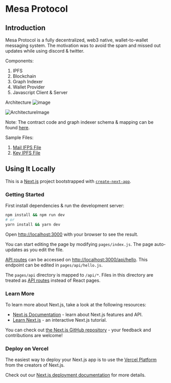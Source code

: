 # Mesa Protocol

## Introduction

Mesa Protocol is a fully decentralized, web3 native, wallet-to-wallet messaging system.
The motivation was to avoid the spam and missed out updates while using discord & twitter.

Components:

1. IPFS
2. Blockchain
3. Graph Indexer
4. Wallet Provider
5. Javascript Client & Server

Architecture
![image](https://user-images.githubusercontent.com/113618460/190590728-e706383f-0d84-4806-bedf-83df1d31dd27.png)



![ArchitectureImage](https://github.com/vintageplayer/Mesa-Protocol/blob/master/docs/images/HighFyMeWeb3.png?raw=true)

Note: The contract code and graph indexer schema & mapping can be found [here](https://github.com/vintageplayer/Mesa-Protocol-graph).

Sample Files:

1. [Mail IFPS File](https://bafybeic5zyqu332obv3rvfvtex3wfgx5ipknxdgz4hzmemkw7vuxz5k4ku.ipfs.dweb.link)
2. [Key IPFS File](https://bafybeibg4hlpyosc7iswtzch5kjhdxss3r526r6ywvlykt2osynxjgjp5e.ipfs.dweb.link)

## Using It Locally

This is a [Next.js](https://nextjs.org/) project bootstrapped with [`create-next-app`](https://github.com/vercel/next.js/tree/canary/packages/create-next-app).

### Getting Started

First install dependencies & run the development server:

```bash
npm install && npm run dev
# or
yarn install && yarn dev
```

Open [http://localhost:3000](http://localhost:3000) with your browser to see the result.

You can start editing the page by modifying `pages/index.js`. The page auto-updates as you edit the file.

[API routes](https://nextjs.org/docs/api-routes/introduction) can be accessed on [http://localhost:3000/api/hello](http://localhost:3000/api/hello). This endpoint can be edited in `pages/api/hello.js`.

The `pages/api` directory is mapped to `/api/*`. Files in this directory are treated as [API routes](https://nextjs.org/docs/api-routes/introduction) instead of React pages.

### Learn More

To learn more about Next.js, take a look at the following resources:

- [Next.js Documentation](https://nextjs.org/docs) - learn about Next.js features and API.
- [Learn Next.js](https://nextjs.org/learn) - an interactive Next.js tutorial.

You can check out [the Next.js GitHub repository](https://github.com/vercel/next.js/) - your feedback and contributions are welcome!

### Deploy on Vercel

The easiest way to deploy your Next.js app is to use the [Vercel Platform](https://vercel.com/new?utm_medium=default-template&filter=next.js&utm_source=create-next-app&utm_campaign=create-next-app-readme) from the creators of Next.js.

Check out our [Next.js deployment documentation](https://nextjs.org/docs/deployment) for more details.
